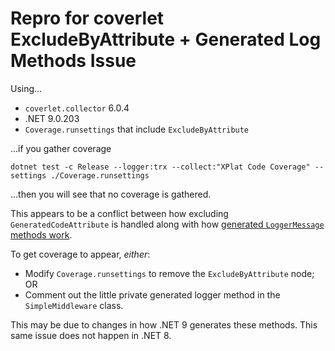 # Repro for coverlet ExcludeByAttribute + Generated Log Methods Issue

Using...

- `coverlet.collector` 6.0.4
- .NET 9.0.203
- `Coverage.runsettings` that include `ExcludeByAttribute`

...if you gather coverage

`dotnet test -c Release --logger:trx --collect:"XPlat Code Coverage" --settings ./Coverage.runsettings`

...then you will see that no coverage is gathered.

This appears to be a conflict between how excluding `GeneratedCodeAttribute` is handled along with how [generated `LoggerMessage` methods work](https://learn.microsoft.com/en-us/dotnet/core/extensions/logger-message-generator).

To get coverage to appear, _either_:

- Modify `Coverage.runsettings` to remove the `ExcludeByAttribute` node; OR
- Comment out the little private generated logger method in the `SimpleMiddleware` class.

This may be due to changes in how .NET 9 generates these methods. This same issue does not happen in .NET 8.
